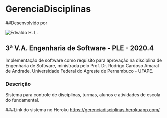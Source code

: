 # GerenciaDisciplinas

##Desenvolvido por 

![Edvaldo H. L.](https://github.com/EdvaldoHLeite) 

## 3ª V.A. Engenharia de Software - PLE - 2020.4

Implementação de software como requisito para aprovação na disciplina de Engenharia de Software, ministrada pelo Prof. Dr. Rodrigo Cardoso Amaral de Andrade. Universidade Federal do Agreste de Pernambuco - UFAPE.

### Descrição
Sistema para controle de disciplinas, turmas, alunos e atividades de escola do fundamental.


###Link do sistema no Heroku
https://gerenciadisciplinas.herokuapp.com/